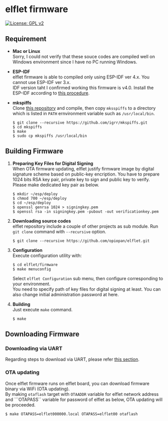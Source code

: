 # elflet firmware
[![License: GPL v2](https://img.shields.io/badge/License-GPL%20v2-blue.svg)](https://www.gnu.org/licenses/old-licenses/gpl-2.0.en.html)

## Requirement

- **Mac or Linux**<br>
Sorry, I could not verify that these souce codes are compiled well on Windows environment since I have no PC running Windows.

- **ESP-IDF**<br>
elflet firmware is able to compiled only using ESP-IDF ver 4.x. You cannot use ESP-IDF ver 3.x.<br>
IDF version taht I confirmed working this firmware is v4.0.
Install the ESP-IDF according to 
[this procedure](https://docs.espressif.com/projects/esp-idf/en/v4.0/get-started/index.html).

- **mkspiffs**<br>
Clone [this repository](https://github.com/igrr/mkspiffs) and compile, then copy `mksspiffs` to a directory which is listed in `PATH` ernvironment variable such as `/usr/local/bin`.

    ```
    $ git clone --recursive https://github.com/igrr/mkspiffs.git
    $ cd mkspiffs
    $ make
    $ sudo cp mkspiffs /usr/local/bin
    ```

## Building Firmware
1. **Preparing Key Files for Digital Signing**<br>
    When OTA firmware updating, elflet justify firmware image by digital signature scheme based on public-key encription.
    You have to prepare 1024 bits RSA key pair, private key to sign and public key to verify.<br>
    Please make dedicated key pair as below.

    ```
    $ mkdir ~/esp/deploy
    $ chmod 700 ~/esp/deploy
    $ cd ~/esp/deploy
    $ openssl genrsa 1024 > signingkey.pem
    $ openssl rsa -in signingkey.pem -pubout -out verificationkey.pem
    ```

2. **Downloading source codes**<br>
    elflet repository include a couple of other projects as sub module.
    Run `git clone` command with `--recursive` option.
    ```
    $ git clone --recursive https://github.com/opiopan/elflet.git
    ```
3. **Configuration**<br>
    Execute configuration utility with:
    ```
    $ cd elflet/firmware
    $ make menuconfig
    ```
    Select `elflet Configuration` sub menu, then configure corresponding to your environment.<br>
    You need to specify path of key files for digital signing at least. You can also change initial administration password at here.

4. **Building**<br>
    Just execute `make` command.
    ```
    $ make
    ```

## Downloading Firmware
### Downloading via UART
Regarding steps to download via UART, please refer [this section](../README.md#inital-firmware-downloading).

### OTA updating
Once elflet firmware runs on elflet board, you can download firmware binary via WiFi (OTA updating).<br>
By making ```otaflash``` target with ```OTAADDR``` variable for elflet network address and ```OTAPASS`` variable for password of elflet as below, OTA updating will be proceeded.

```
$ make OTAPASS=elflet000000.local OTAPASS=elflet00 otaflash
```
